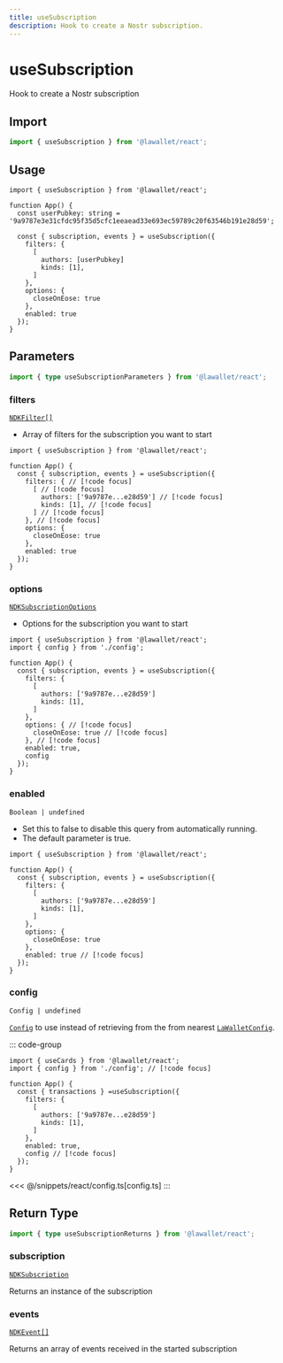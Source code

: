 ```yaml
---
title: useSubscription
description: Hook to create a Nostr subscription.
---
```


# useSubscription

Hook to create a Nostr subscription

## Import

```ts
import { useSubscription } from '@lawallet/react';
```

## Usage

```tsx [index.tsx]
import { useSubscription } from '@lawallet/react';

function App() {
  const userPubkey: string = '9a9787e3e31cfdc95f35d5cfc1eeaead33e693ec59789c20f63546b191e28d59';

  const { subscription, events } = useSubscription({
    filters: {
      [
        authors: [userPubkey]
        kinds: [1],
      ]
    },
    options: {
      closeOnEose: true
    },
    enabled: true
  });
}
```

## Parameters

```ts
import { type useSubscriptionParameters } from '@lawallet/react';
```

### filters

[`NDKFilter[]`](/react/api/glossary/ndk#ndkfilter)

- Array of filters for the subscription you want to start

```tsx [index.tsx]
import { useSubscription } from '@lawallet/react';

function App() {
  const { subscription, events } = useSubscription({
    filters: { // [!code focus]
      [ // [!code focus]
        authors: ['9a9787e...e28d59'] // [!code focus]
        kinds: [1], // [!code focus]
      ] // [!code focus]
    }, // [!code focus]
    options: {
      closeOnEose: true
    },
    enabled: true
  });
}
```

### options

[`NDKSubscriptionOptions`](/react/api/glossary/ndk#ndksubscriptionoptions)

- Options for the subscription you want to start

```tsx [index.tsx]
import { useSubscription } from '@lawallet/react';
import { config } from './config';

function App() {
  const { subscription, events } = useSubscription({
    filters: {
      [
        authors: ['9a9787e...e28d59']
        kinds: [1],
      ]
    },
    options: { // [!code focus]
      closeOnEose: true // [!code focus]
    }, // [!code focus]
    enabled: true,
    config
  });
}
```

### enabled

`Boolean | undefined`

- Set this to false to disable this query from automatically running.
- The default parameter is true.

```tsx [index.tsx]
import { useSubscription } from '@lawallet/react';

function App() {
  const { subscription, events } = useSubscription({
    filters: {
      [
        authors: ['9a9787e...e28d59']
        kinds: [1],
      ]
    },
    options: {
      closeOnEose: true
    },
    enabled: true // [!code focus]
  });
}
```

### config

`Config | undefined`

[`Config`](/react/api/createConfig#config) to use instead of retrieving from the from nearest [`LaWalletConfig`](/react/api/LaWalletConfig).

::: code-group

```tsx [index.tsx]
import { useCards } from '@lawallet/react';
import { config } from './config'; // [!code focus]

function App() {
  const { transactions } =useSubscription({
    filters: {
      [
        authors: ['9a9787e...e28d59']
        kinds: [1],
      ]
    },
    enabled: true,
    config // [!code focus]
  });
}
```

<<< @/snippets/react/config.ts[config.ts]
:::

## Return Type

```ts
import { type useSubscriptionReturns } from '@lawallet/react';
```

### subscription

[`NDKSubscription`](/react/api/glossary/ndk#ndksubscription)

Returns an instance of the subscription

### events

[`NDKEvent[]`](/react/api/glossary/ndk#ndkevent)

Returns an array of events received in the started subscription
